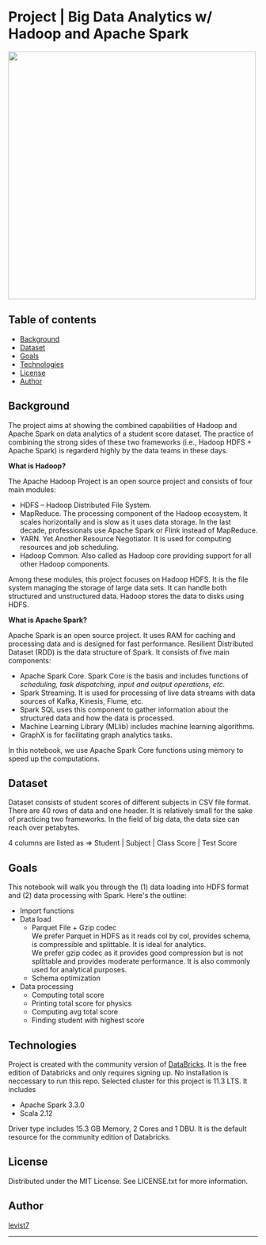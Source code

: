 # Project | Big Data Analytics w/ Hadoop and Apache Spark
 
 <img src = "https://hadoopinrealworld.com/wp-content/uploads/2017/09/Spark-vs-Hadoop-Comparison-Chart.png" width = "500">
 
## Table of contents
* [Background](#background)
* [Dataset](#dataset)
* [Goals](#goals)
* [Technologies](#technologies)
* [License](#license)
* [Author](#author) 

## Background 

The project aims at showing the combined capabilities of Hadoop and Apache Spark on data analytics of a student score dataset. The practice of combining the strong sides of these two frameworks (i.e., Hadoop HDFS + Apache Spark) is regarderd highly by the data teams in these days.

**What is Hadoop?**

The Apache Hadoop Project is an open source project and consists of four main modules:

*  HDFS – Hadoop Distributed File System.
*  MapReduce. The processing component of the Hadoop ecosystem. It scales horizontally and is slow as it uses data storage. In the last decade, professionals use Apache Spark or Flink instead of MapReduce.
*  YARN. Yet Another Resource Negotiator. It is used for computing resources and job scheduling.
*  Hadoop Common. Also called as Hadoop core providing support for all other Hadoop components.

Among these modules, this project focuses on Hadoop HDFS. It is the file system managing the storage of large data sets. It can handle both structured and unstructured data. Hadoop stores the data to disks using HDFS.

**What is Apache Spark?**

Apache Spark is an open source project. It uses RAM for caching and processing data and is designed for fast performance. Resilient Distributed Dataset (RDD) is the data structure of Spark. It consists of five main components:

*  Apache Spark Core. Spark Core is the basis and includes functions of *scheduling, task dispatching, input and output operations, etc.* 
*  Spark Streaming. It is used for processing of live data streams with data sources of Kafka, Kinesis, Flume, etc.
*  Spark SQL uses this component to gather information about the structured data and how the data is processed.
*  Machine Learning Library (MLlib) includes machine learning algorithms.
*  GraphX is for facilitating graph analytics tasks.

In this notebook, we use Apache Spark Core functions using memory to speed up the computations.  

## Dataset

Dataset consists of student scores of different subjects in CSV file format. There are 40 rows of data and one header. It is relatively small for the sake of practicing two frameworks. In the field of big data, the data size can reach over petabytes. 

4 columns are listed as => Student | Subject |	Class Score |	Test Score

## Goals

This notebook will walk you through the (1) data loading into HDFS format and (2) data processing with Spark. Here's the outline:

* Import functions
* Data load 
    * Parquet File + Gzip codec  
    We prefer Parquet in HDFS as it reads col by col, provides schema, is compressible and splittable. It is ideal for analytics.  
    We prefer gzip codec as it provides good compression but is not splittable and provides moderate performance. It is also commonly used for analytical purposes.  
    * Schema optimization
* Data processing
    * Computing total score
    * Printing total score for physics
    * Computing avg total score
    * Finding student with highest score

## Technologies

Project is created with the community version of [DataBricks](https://community.cloud.databricks.com). It is the free edition of Databricks and only requires signing up. No installation is neccessary to run this repo. Selected cluster for this project is 11.3 LTS. It includes  

* Apache Spark 3.3.0
* Scala 2.12

Driver type includes 15.3 GB Memory, 2 Cores and 1 DBU. It is the default resource for the community edition of Databricks.

## License

Distributed under the MIT License. See LICENSE.txt for more information.

## Author

[levist7](https://github.com/levist7)

---

